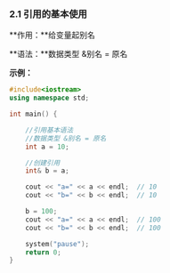 ### 2.1 引用的基本使用

**作用：**给变量起别名

**语法：**数据类型 &别名 = 原名

**示例：**

```c++
#include<iostream>
using namespace std;

int main() {

	//引用基本语法
	//数据类型 &别名 = 原名
	int a = 10;

	//创建引用
	int& b = a;

	cout << "a=" << a << endl;	// 10
	cout << "b=" << b << endl;	// 10

	b = 100;
	cout << "a=" << a << endl;	// 100
	cout << "b=" << b << endl;	// 100

	system("pause");
	return 0;
}
```

